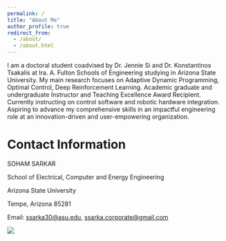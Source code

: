 ```yaml
---
permalink: /
title: "About Me"
author_profile: true
redirect_from: 
  - /about/
  - /about.html
---
```


I am a doctoral student coadvised by Dr. Jennie Si and Dr. Konstantinos Tsakalis at Ira. A. Fulton Schools of Engineering studying in Arizona State University.
My main research focuses on Adaptive Dynamic Programming, Optimal Control, Deep Reinforcement Learning. Academic graduate and undergraduate Instructor and Teaching Excellence Award Recipient. Currently
instructing on control software and robotic hardware integration. Aspiring to advance my comprehensive skills in an impactful engineering role at an innovation-driven and user-empowering organization.

# Contact Information

SOHAM SARKAR

School of Electrical, Computer and Energy Engineering

Arizona State University

Tempe, Arizona 85281


Email: ssarka30@asu.edu, ssarka.corporate@gmail.com


<a href='https://clustrmaps.com/site/1c7rs'  title='Visit tracker'><img src='//clustrmaps.com/map_v2.png?cl=ffffff&w=794&t=n&d=HuREum5NamMCzpxrV2Byr6k6kRrphkCEyLI3xMjxK_0'/></a>


<script type="text/javascript" id="clstr_globe" src="//clustrmaps.com/globe.js?d=HuREum5NamMCzpxrV2Byr6k6kRrphkCEyLI3xMjxK_0"></script>



